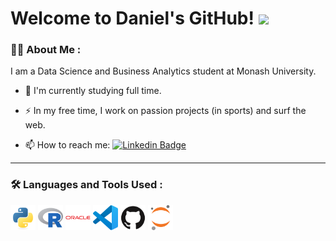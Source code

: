 <h1>
  Welcome to Daniel's GitHub!
  <img src="https://media.giphy.com/media/hvRJCLFzcasrR4ia7z/giphy.gif" width="30px"/>
</h1>

### 👨‍💻 About Me :

I am a Data Science and Business Analytics student at Monash University.

- :telescope: I'm currently studying full time.

- :zap: In my free time, I work on passion projects (in sports) and surf the web.

- :mailbox: How to reach me: [![Linkedin Badge](https://img.shields.io/badge/daniel-blue?style=flat&logo=Linkedin&logoColor=white)](https://www.linkedin.com/in/daniel-liu-80693a20b/)

---

### :hammer_and_wrench: Languages and Tools Used :
<div>
  <img src="https://github.com/devicons/devicon/blob/master/icons/python/python-original.svg" title="Python" **alt="Python" width="40" height="40"/>
  <img src="https://github.com/devicons/devicon/blob/master/icons/r/r-original.svg" title="R" **alt="R" width="40" height="40"/>
  <img src="https://github.com/devicons/devicon/blob/master/icons/oracle/oracle-original.svg" title="Oracle" **alt="Oracle" width="40" height"40"/>
  <img src="https://github.com/devicons/devicon/blob/master/icons/vscode/vscode-original.svg" title="VSCode" **alt="VSCode" width="40" height="40"/>
  <img src="https://github.com/devicons/devicon/blob/master/icons/github/github-original.svg" title="Github" **alt="Github" width="40" height="40"/>
  <img src="https://github.com/devicons/devicon/blob/master/icons/jupyter/jupyter-original.svg" title="Jupyter" **alt="Jupyter" width="40" height="40"/>
</div>

